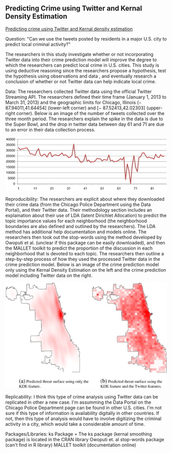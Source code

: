 

## Predicting Crime using Twitter and Kernal Density Estimation


[Predicting crime using Twitter and Kernal density estimation](pdf.pdf)


Question: "Can we use the tweets posted by residents in a major U.S. city to predict local criminal activity?" 

The researchers in this study investigate whether or not incorporating Twitter data into their crime prediction model will improve the degree to which the researchers can predict local crime in U.S. cities. This study is using deductive reasoning since the researchers propose a hypothesis, test the hypothesis using observations and data , and eventually research a conclusion of whether or not Twitter data can help indicate local crime. 


Data: The researchers collected Twitter data using the official Twitter Streaming API. The researchers defined their time frame (January 1, 2013 to March 31, 2013) and the geographic limits for Chicago, Illinois (− 87.94011,41.64454] (lower-left corner) and [− 87.52413,42.02303] (upper-right corner). Below is an image of the number of tweets collected over the three month period. The researchers explain the spike in the data is due to the Super Bowl, and the drop in twitter data between day 61 and 71 are due to an error in their data collection process.

![Number of Tweets collected from January 1st, 2013 to March 31st, 2013](1-s2.0-S0167923614000268-gr1.jpg)


Reproducibility: The researchers are explicit about where they downloaded their crime data (from the Chicago Police Department using the Data Portal), and their Twitter data. Their methodology section includes an explaination about their use of LDA (latent Dirichlet Allocation) to predict the topic importance values for each neighborhood (the neighborhood boundaries are also defined and outlined by the researchers). The LDA method has additional help documentation and models online. The researchers then took out the stop-words using the method developed by Owoputi et al. (unclear if this package can be easily downloaded), and then the MALLET toolkit to predict the proportion of the discussion in each neighborhood that is devoted to each topic. The researchers then outline a step-by-step process of how they used the processed Twitter data in the crime prediction model. Below is an image of the crime prediction model only using the Kernal Density Estimation on the left and the crime prediction model including Twitter data on the right. 

![Image](1-s2.0-S0167923614000268-gr5.jpg)

Replicability: I think this type of crime analysis using Twitter data can be replicated in other a new case. I'm assumming the Data Portal on the Chicago Police Department page can be found in other U.S. cities. I'm not sure if this type of information is availability digitally in other countries. If not, then this type of analysis would have to involve digitizing the criminal activity in a city, which would take a considerable amount of time. 

Packages/Libraries:
ks Package = The ks package (kernal smoothing package) is located in the CRAN library 
Owoputi et. al stop-words package (can't find in R library)
MALLET toolkit (documentation online)
